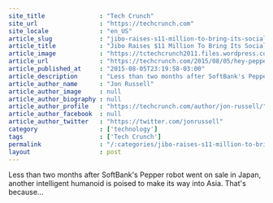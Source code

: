 ```yaml
---
site_title               : "Tech Crunch"
site_url                 : "https://techcrunch.com"
site_locale              : "en_US"
article_slug             : "jibo-raises-s11-million-to-bring-its-social-robot-to-households-in-asia"
article_title            : "Jibo Raises $11 Million To Bring Its Social Robot To Households In Asia"
article_image            : "https://tctechcrunch2011.files.wordpress.com/2015/08/screenshot-2015-08-06-12-45-34.png?w=764&h=400&crop=1"
article_url              : "https://techcrunch.com/2015/08/05/hey-pepper-lets-be-friends/"
article_published_at     : "2015-08-05T23:19:58-03:00"
article_description      : "Less than two months after SoftBank's Pepper robot went on sale in Japan, another intelligent humanoid is poised to make its way into Asia. That's because..."
article_author_name      : "Jon Russell"
article_author_image     : null
article_author_biography : null
article_author_profile   : "https://techcrunch.com/author/jon-russell/"
article_author_facebook  : null
article_author_twitter   : "https://twitter.com/jonrussell"
category                 : ['technology']
tags                     : ['Tech Crunch']
permalink                : "/:categories/jibo-raises-s11-million-to-bring-its-social-robot-to-households-in-asia/"
layout                   : post
---
```


Less than two months after SoftBank's Pepper robot went on sale in Japan, another intelligent humanoid is poised to make its way into Asia. That's because...
